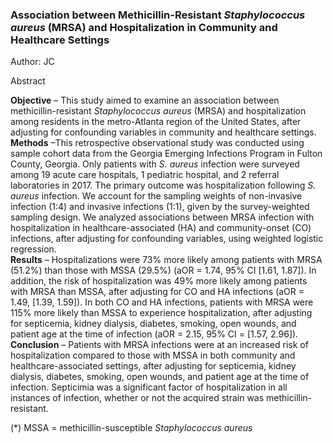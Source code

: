 ### Association between Methicillin-Resistant *Staphylococcus aureus* (MRSA) and Hospitalization in Community and Healthcare Settings 
Author: JC<br>

Abstract

**Objective** – This study aimed to examine an association between methicillin-resistant *Staphylococcus aureus* (MRSA) and hospitalization among residents in the metro-Atlanta region of the United States, after adjusting for confounding variables in community and healthcare settings.<br>
**Methods** –This retrospective observational study was conducted using sample cohort data from the Georgia Emerging Infections Program in Fulton County, Georgia. Only patients with *S. aureus* infection were surveyed among 19 acute care hospitals, 1 pediatric hospital, and 2 referral laboratories in 2017. The primary outcome was hospitalization following *S. aureus* infection. We account for the sampling weights of non-invasive infection (1:4) and invasive infections (1:1), given by the survey-weighted sampling design. We analyzed associations between MRSA infection with hospitalization in healthcare-associated (HA) and community-onset (CO) infections, after adjusting for confounding variables, using weighted logistic regression. <br>
**Results** – Hospitalizations were 73% more likely among patients with MRSA (51.2%) than those with MSSA (29.5%) (aOR = 1.74, 95% CI [1.61, 1.87]). In addition, the risk of hospitalization was 49% more likely among patients with MRSA than MSSA, after adjusting for CO and HA infections (aOR = 1.49, [1.39, 1.59]). In both CO and HA infections, patients with MRSA were 115% more likely than MSSA to experience hospitalization, after adjusting for septicemia, kidney dialysis, diabetes, smoking, open wounds, and patient age at the time of infection (aOR = 2.15, 95% CI = [1.57, 2.96]).<br>
**Conclusion** – Patients with MRSA infections were at an increased risk of hospitalization compared to those with MSSA in both community and healthcare-associated settings, after adjusting for septicemia, kidney dialysis, diabetes, smoking, open wounds, and patient age at the time of infection. Septicimia was a significant factor of hospitalization in all instances of infection, whether or not the acquired strain was methicillin-resistant.

(*) MSSA =  methicillin-susceptible *Staphylococcus aureus* 
